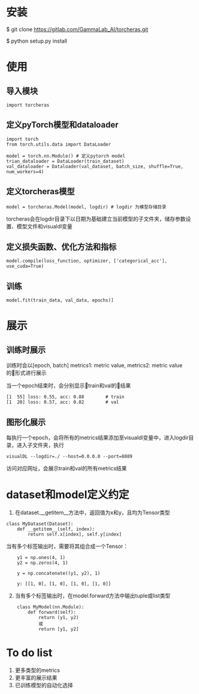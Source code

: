 # 安装
$ git clone https://gitlab.com/GammaLab_AI/torcheras.git

$ python setup.py install

# 使用

## 导入模块

```
import torcheras
```

## 定义pyTorch模型和dataloader

```
import torch
from torch.utils.data import DataLoader

model = torch.nn.Module() # 定义pytorch model
trian_dataloader = DataLoader(train_dataset)
val_dataloader = Dataloader(val_dataset, batch_size, shuffle=True, num_workers=4)
```

## 定义torcheras模型
```
model = torcheras.Model(model, logdir) # logdir 为模型存储目录
```
torcheras会在logdir目录下以日期为基础建立当前模型的子文件夹，储存参数设置、模型文件和visualdl变量

## 定义损失函数、优化方法和指标
```
model.compile(loss_function, optimizer, ['categorical_acc'], use_cuda=True)
```

## 训练
```
model.fit(train_data, val_data, epochs)]
```

# 展示
## 训练时展示

训练时会以[epoch, batch] metrics1: metric value, metrics2: metric value的形式进行展示

当一个epoch结束时，会分别显示train和val的结果

```
[1  55] loss: 0.55, acc: 0.88        # train
[1  20] loss: 0.57, acc: 0.82        # val
```

## 图形化展示

每执行一个epoch，会将所有的metrics结果添加至visualdl变量中，进入logdir目录，进入子文件夹，执行
```
visualDL --logdir=./ --host=0.0.0.0 --port=8089
```
访问对应网址，会展示train和val的所有metrics结果

# dataset和model定义约定

1. 在dataset.__getitem__方法中，返回值为x和y，且均为Tensor类型
```
class MyDataset(Dataset):
    def __getitem__(self, index):
        return self.x[index], self.y[index]
```

当有多个标签输出时，需要将其组合成一个Tensor：

```
    y1 = np.ones(4, 1)
    y2 = np.zeros(4, 1)

    y = np.concatenate((y1, y2), 1)
```

```
    y: [[1, 0], [1, 0], [1, 0], [1, 0]]
```

2. 当有多个标签输出时，在model.forward方法中输出tuple或list类型
```
    class MyModel(nn.Module):
        def forward(self):
            return (y1, y2)
            或
            return [y1, y2]
```

# To do list
1. 更多类型的metrics
2. 更丰富的展示结果
3. 已训练模型的自动化选择

